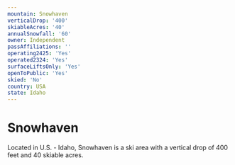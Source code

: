 ```yaml
---
mountain: Snowhaven
verticalDrop: '400'
skiableAcres: '40'
annualSnowfall: '60'
owner: Independent
passAffiliations: ''
operating2425: 'Yes'
operated2324: 'Yes'
surfaceLiftsOnly: 'Yes'
openToPublic: 'Yes'
skied: 'No'
country: USA
state: Idaho
---
```


# Snowhaven

Located in U.S. - Idaho, Snowhaven is a ski area with a vertical drop of 400 feet and 40 skiable acres.
